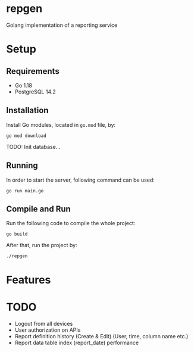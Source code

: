 # repgen

Golang implementation of a reporting service

# Setup

## Requirements

- Go 1.18
- PostgreSQL 14.2


## Installation

Install Go modules, located in ```go.mod``` file, by:

```go mod download```

TODO: Init database...

## Running

In order to start the server, following command can be used:

```go run main.go```

## Compile and Run

Run the following code to compile the whole project:

```go build```

After that, run the project by:

```./repgen```

# Features

# TODO

- Logout from all devices
- User authorization on APIs
- Report definition history (Create & Edit) (User, time, column name etc.)
- Report data table index (report_date) performance
